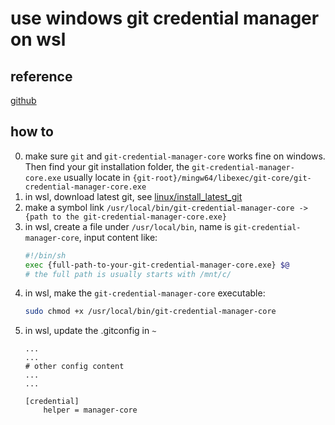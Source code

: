 # use windows git credential manager on wsl

## reference
[github](https://gist.github.com/evillgenius75/613a44aa407300a08d0e3faea4c9df6b)

## how to
0. make sure `git` and `git-credential-manager-core` works fine on windows. Then find your git installation folder, the `git-credential-manager-core.exe` usually locate in `{git-root}/mingw64/libexec/git-core/git-credential-manager-core.exe`
1. in wsl, download latest git, see [linux/install_latest_git](../linux/install_latest_git.md)
2. make a symbol link `/usr/local/bin/git-credential-manager-core -> {path to the git-credential-manager-core.exe}`
2. in wsl, create a file under `/usr/local/bin`, name is `git-credential-manager-core`, input content like:
    ```bash
    #!/bin/sh
    exec {full-path-to-your-git-credential-manager-core.exe} $@
    # the full path is usually starts with /mnt/c/
    ```
3. in wsl, make the `git-credential-manager-core` executable:
    ```bash
    sudo chmod +x /usr/local/bin/git-credential-manager-core
    ```
4. in wsl, update the .gitconfig in `~`
    ```.gitignore
    ...
    ...
    # other config content
    ...
    ...

    [credential]
        helper = manager-core
    ```
